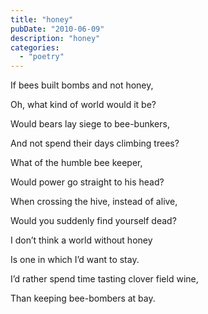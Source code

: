 ```yaml
---
title: "honey"
pubDate: "2010-06-09"
description: "honey"
categories:
  - "poetry"
---
```


If bees built bombs and not honey,

Oh, what kind of world would it be?

Would bears lay siege to bee-bunkers,

And not spend their days climbing trees?

What of the humble bee keeper,

Would power go straight to his head?

When crossing the hive, instead of alive,

Would you suddenly find yourself dead?

I don’t think a world without honey

Is one in which I’d want to stay.

I’d rather spend time tasting clover field wine,

Than keeping bee-bombers at bay.
